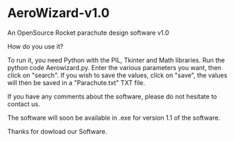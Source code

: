 # AeroWizard-v1.0
An OpenSource Rocket parachute design software v1.0

How do you use it?

To run it, you need Python with the PIL, Tkinter and Math libraries.
Run the python code Aerowizard.py.
Enter the various parameters you want, then click on "search".
If you wish to save the values, click on "save", the values will then be saved in a "Parachute.txt" TXT file.

If you have any comments about the software, please do not hesitate to contact us.

The software will soon be available in .exe for version 1.1 of the software.

Thanks for dowload our Software.
